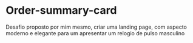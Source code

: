 # Order-summary-card
Desafio proposto por mim mesmo, criar uma landing page, com aspecto moderno e elegante para um apresentar um relogio de pulso masculino
